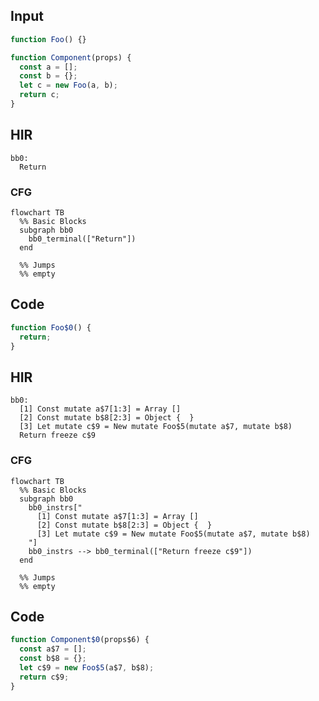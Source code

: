 
## Input

```javascript
function Foo() {}

function Component(props) {
  const a = [];
  const b = {};
  let c = new Foo(a, b);
  return c;
}

```

## HIR

```
bb0:
  Return
```

### CFG

```mermaid
flowchart TB
  %% Basic Blocks
  subgraph bb0
    bb0_terminal(["Return"])
  end

  %% Jumps
  %% empty
```

## Code

```javascript
function Foo$0() {
  return;
}

```
## HIR

```
bb0:
  [1] Const mutate a$7[1:3] = Array []
  [2] Const mutate b$8[2:3] = Object {  }
  [3] Let mutate c$9 = New mutate Foo$5(mutate a$7, mutate b$8)
  Return freeze c$9
```

### CFG

```mermaid
flowchart TB
  %% Basic Blocks
  subgraph bb0
    bb0_instrs["
      [1] Const mutate a$7[1:3] = Array []
      [2] Const mutate b$8[2:3] = Object {  }
      [3] Let mutate c$9 = New mutate Foo$5(mutate a$7, mutate b$8)
    "]
    bb0_instrs --> bb0_terminal(["Return freeze c$9"])
  end

  %% Jumps
  %% empty
```

## Code

```javascript
function Component$0(props$6) {
  const a$7 = [];
  const b$8 = {};
  let c$9 = new Foo$5(a$7, b$8);
  return c$9;
}

```
      